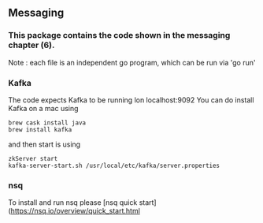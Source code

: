 ## Messaging
### This package contains the code shown in the messaging chapter (6).

Note : each file is an independent go program, which can be run via 'go run'

### Kafka
The code expects Kafka to be running lon localhost:9092
You can do install Kafka on a mac using
```
brew cask install java
brew install kafka
```
and then start is using
```
zkServer start
kafka-server-start.sh /usr/local/etc/kafka/server.properties
```

### nsq
To install  and run nsq  please [nsq quick start](https://nsq.io/overview/quick_start.html
